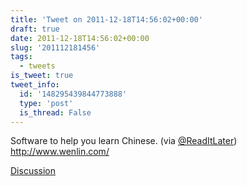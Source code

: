 ```yaml
---
title: 'Tweet on 2011-12-18T14:56:02+00:00'
draft: true
date: 2011-12-18T14:56:02+00:00
slug: '201112181456'
tags:
  - tweets
is_tweet: true
tweet_info:
  id: '148295439844773888'
  type: 'post'
  is_thread: False
---
```




Software to help you learn Chinese. (via [@ReadItLater](https://x.com/ReadItLater)) <http://www.wenlin.com/>

[Discussion](https://x.com/sytelus/status/148295439844773888)
